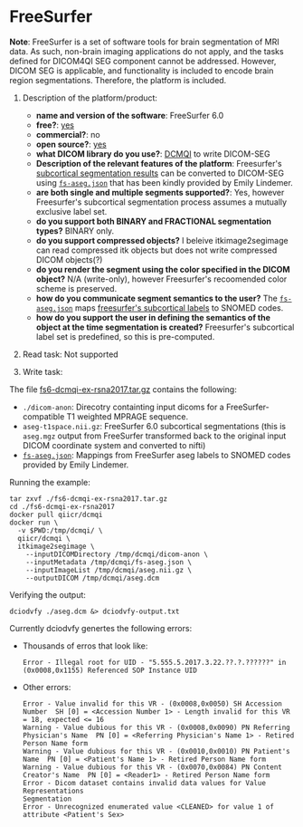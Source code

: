 # FreeSurfer

**Note**: FreeSurfer is a set of software tools for brain segmentation of MRI data. As such, non-brain imaging applications do not apply, and the tasks defined for DICOM4QI SEG component cannot be addressed. However, DICOM SEG is applicable, and functionality is included to encode brain region segmentations. Therefore, the platform is included.

1. Description of the platform/product:

   * **name and version of the software**: FreeSurfer 6.0
   * **free?**: [yes](https://surfer.nmr.mgh.harvard.edu/fswiki/DownloadAndInstall)
   * **commercial?**: no
   * **open source?**: [yes](https://github.com/freesurfer/freesurfer)
   * **what DICOM library do you use?**: [DCMQI](https://github.com/QIICR/dcmqi) to write DICOM-SEG
   * **Description of the relevant features of the platform**: Freesurfer's [subcortical segmentation results](http://surfer.nmr.mgh.harvard.edu/fswiki/SubcorticalSegmentation/) can be converted to DICOM-SEG using [`fs-aseg.json`](https://github.com/corticometrics/fs2dicom/blob/master/fs-aseg.json) that has been kindly provided by Emily Lindemer. 
   * **are both single and multiple segments supported?**: Yes, however Freesurfer's subcortical segmentation process assumes a mutually exclusive label set.
   * **do you support both BINARY and FRACTIONAL segmentation types?** BINARY only.
   * **do you support compressed objects?** I beleive itkimage2segimage can read compressed itk objects but does not write compressed DICOM objects\(?\)
   * **do you render the segment using the color specified in the DICOM object?** N/A \(write-only\), however Freesurfer's recoomended color scheme is preserved.
   * **how do you communicate segment semantics to the user?** The [`fs-aseg.json`](https://github.com/corticometrics/fs2dicom/blob/master/fs-aseg.json) maps [freesurfer's subcortical labels](https://surfer.nmr.mgh.harvard.edu/fswiki/FsTutorial/AnatomicalROI/FreeSurferColorLUT) to SNOMED codes.
   * **how do you support the user in defining the semantics of the object at the time segmentation is created?** Freesurfer's subcortical label set is predefined, so this is pre-computed.

2. Read task: Not supported

3. Write task:

The file [fs6-dcmqi-ex-rsna2017.tar.gz](http://slicer.kitware.com/midas3/item/324959) contains the following:

* `./dicom-anon`: Direcotry containting input dicoms for a FreeSurfer-compatible T1 weighted MPRAGE sequence.
* `aseg-t1space.nii.gz`: FreeSurfer 6.0 subcortical segmentations \(this is `aseg.mgz` output from FreeSurfer transformed back to the original input DICOM coordinate system and converted to nifti\)
* [`fs-aseg.json`](https://github.com/corticometrics/fs2dicom/blob/master/fs-aseg.json): Mappings from FreeSurfer aseg labels to SNOMED codes provided by Emily Lindemer.

Running the example:

```
tar zxvf ./fs6-dcmqi-ex-rsna2017.tar.gz
cd ./fs6-dcmqi-ex-rsna2017
docker pull qiicr/dcmqi
docker run \
  -v $PWD:/tmp/dcmqi/ \
  qiicr/dcmqi \
  itkimage2segimage \
    --inputDICOMDirectory /tmp/dcmqi/dicom-anon \
    --inputMetadata /tmp/dcmqi/fs-aseg.json \
    --inputImageList /tmp/dcmqi/aseg.nii.gz \
    --outputDICOM /tmp/dcmqi/aseg.dcm
```

Verifying the output:

```
dciodvfy ./aseg.dcm &> dciodvfy-output.txt
```

Currently dciodvfy genertes the following errors:

* Thousands of erros that look like:
  ```
  Error - Illegal root for UID - "5.555.5.2017.3.22.??.?.??????" in (0x0008,0x1155) Referenced SOP Instance UID
  ```
* Other errors:
  ```
  Error - Value invalid for this VR - (0x0008,0x0050) SH Accession Number  SH [0] = <Accession Number 1> - Length invalid for this VR = 18, expected <= 16
  Warning - Value dubious for this VR - (0x0008,0x0090) PN Referring Physician's Name  PN [0] = <Referring Physician's Name 1> - Retired Person Name form
  Warning - Value dubious for this VR - (0x0010,0x0010) PN Patient's Name  PN [0] = <Patient's Name 1> - Retired Person Name form
  Warning - Value dubious for this VR - (0x0070,0x0084) PN Content Creator's Name  PN [0] = <Reader1> - Retired Person Name form
  Error - Dicom dataset contains invalid data values for Value Representations
  Segmentation
  Error - Unrecognized enumerated value <CLEANED> for value 1 of attribute <Patient's Sex>
  ```



